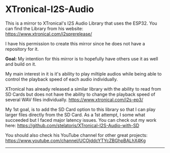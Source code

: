 # XTronical-I2S-Audio

This is a mirror to XTronical's I2S Audio Library that uses the ESP32.
You can find the Library from his website: https://www.xtronical.com/i2sprerelease/

I have his permission to create this mirror since he does not have a repository for it.

<b>Goal:</b>
My intention for this mirror is to hopefully have others use it as well and build on it.

My main interest in it is it's ability to play miltiple audios while being able to control the playback speed of each audio individually.

XTronical has already released a similar library with the ability to read from SD Cards but does not have the ability to change the playback speed of several WAV files individually.
https://www.xtronical.com/i2s-ep3/

My 1st goal, is to add the SD Card option to this library so that I can play larger files directly from the SD Card. As a 1st attempt, I some what succeeded but I faced major latency issues. You can check out my work here: https://github.com/stelatoris/XTronical-I2S-Audio-with-SD


You should also check his YouTube channel for other great projects: https://www.youtube.com/channel/UCOjddcYTYcZBGhpBALhX4Kg

-----------------------------------------




